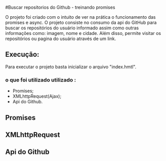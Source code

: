 #Buscar repositorios do Github - treinando promises

O projeto foi criado com o intuito de ver na prática o funcionamento das promises e async. O projeto consiste no consumo da api do GitHub para buscar os repositórios do usuário informado assim como outras informações como: imagem, nome e cidade. Além disso, permite visitar os repositórios ou pagina do usuário através de um link.

## Execução:

Para executar o projeto basta inicializar o arquivo "index.hmtl".


### o que foi utilizado utilizado :

* Promises;
* XMLhttpRequest(Ajax);
* Api do Github.





## Promises

## XMLhttpRequest

## Api do Github